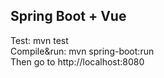 ## Spring Boot + Vue  
Test: mvn test  
Compile&run: mvn spring-boot:run  
Then go to http://localhost:8080  
